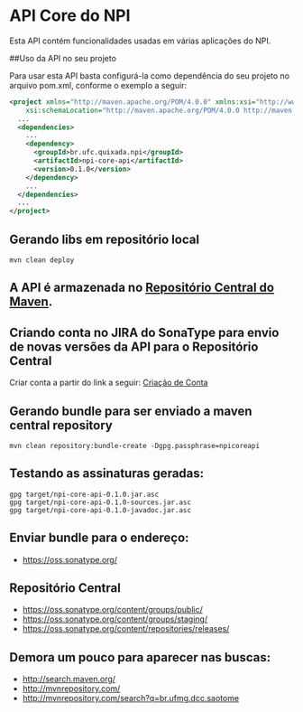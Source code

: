 # API Core do NPI

Esta API contém funcionalidades usadas em várias aplicações do NPI.

##Uso da API no seu projeto

Para usar esta API basta configurá-la como dependência do seu projeto no arquivo pom.xml, conforme o exemplo a seguir:

```xml
<project xmlns="http://maven.apache.org/POM/4.0.0" xmlns:xsi="http://www.w3.org/2001/XMLSchema-instance"
    xsi:schemaLocation="http://maven.apache.org/POM/4.0.0 http://maven.apache.org/xsd/maven-4.0.0.xsd">
  ...
  <dependencies>
    ...
    <dependency>
      <groupId>br.ufc.quixada.npi</groupId>
      <artifactId>npi-core-api</artifactId>
      <version>0.1.0</version>
    </dependency>
    ...
  </dependencies>
  ...
</project>
```

## Gerando libs em repositório local
```
mvn clean deploy
```

## A API é armazenada no [Repositório Central do Maven](http://search.maven.org/#search%7Cga%7C1%7Cnpi-core-api).

## Criando conta no JIRA do SonaType para envio de novas versões da API para o Repositório Central

Criar conta a partir do link a seguir: [Criação de Conta](https://issues.sonatype.org/secure/Signup!default.jspa)

## Gerando bundle para ser enviado a maven central repository
```
mvn clean repository:bundle-create -Dgpg.passphrase=npicoreapi
```

## Testando as assinaturas geradas:
```
gpg target/npi-core-api-0.1.0.jar.asc
gpg target/npi-core-api-0.1.0-sources.jar.asc
gpg target/npi-core-api-0.1.0-javadoc.jar.asc
```

## Enviar bundle para o endereço:
- https://oss.sonatype.org/

## Repositório Central
- https://oss.sonatype.org/content/groups/public/ 
- https://oss.sonatype.org/content/groups/staging/ 
- https://oss.sonatype.org/content/repositories/releases/ 

## Demora um pouco para aparecer nas buscas:
- http://search.maven.org/ 
- http://mvnrepository.com/ 
- http://mvnrepository.com/search?q=br.ufmg.dcc.saotome 

<!--
Gerando arquivos para serem copiados para um repositório Maven
--------------------------------------------------------------

A exportação (*deploy*) da API para um repositório Maven em diretório local é realizada através do seguinte comando:

```
mvn clean deploy
```

Os arquivos serão gerados na pasta `target/mvn-repo`. Depois disso pode-se copiar os arquivos dessa pasta para o repositório Maven.
-->
